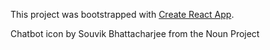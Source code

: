 This project was bootstrapped with [Create React App](https://github.com/facebookincubator/create-react-app).

Chatbot icon by Souvik Bhattacharjee from the Noun Project